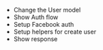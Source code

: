 - Change the User model
- Show Auth flow
- Setup Facebook auth
- Setup helpers for create user
- Show response
